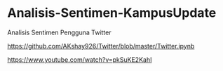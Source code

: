 # Analisis-Sentimen-KampusUpdate
Analisis Sentimen Pengguna Twitter

https://github.com/AKshay926/Twitter/blob/master/Twitter.ipynb

https://www.youtube.com/watch?v=pkSuKE2KahI
